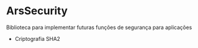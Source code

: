 # ArsSecurity
Biblioteca para implementar futuras funções de segurança para aplicações

 - Criptografia SHA2

